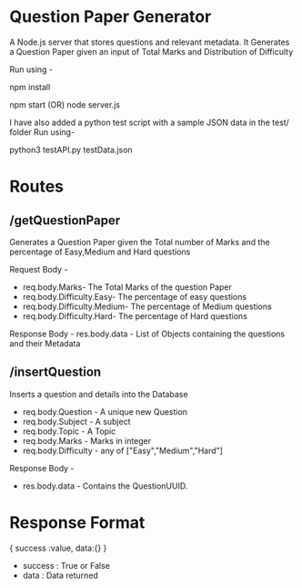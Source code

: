 ﻿
# Question Paper Generator
A Node.js server that stores questions and relevant metadata.
It Generates a Question Paper given an input of Total Marks and Distribution of Difficulty

Run using -

npm install

npm start (OR) node server.js

I have also added a python test script with a sample JSON data in the test/ folder
Run using-
 
 python3 testAPI.py testData.json

# Routes

## /getQuestionPaper

Generates a Question Paper given the Total number of Marks and the percentage of Easy,Medium and Hard questions
 
Request Body - 
 - req.body.Marks- The Total Marks of the question Paper
 -  req.body.Difficulty.Easy- The percentage of easy questions
 -  req.body.Difficulty.Medium- The percentage of Medium questions
 -  req.body.Difficulty.Hard- The percentage of Hard questions

 
 Response Body -
 res.body.data  - List of Objects containing the questions and their Metadata 



## /insertQuestion

Inserts a question and details into the Database
    
 - req.body.Question - A unique new Question  
 - req.body.Subject - A subject
 - req.body.Topic - A Topic
 - req.body.Marks - Marks in integer
 - req.body.Difficulty - any of ["Easy","Medium","Hard"]

 Response Body - 
 - res.body.data  - Contains the QuestionUUID.

 
# Response Format

{
success :value,
data:{}
}

 - success  : True or False
 - data : Data returned 
 
